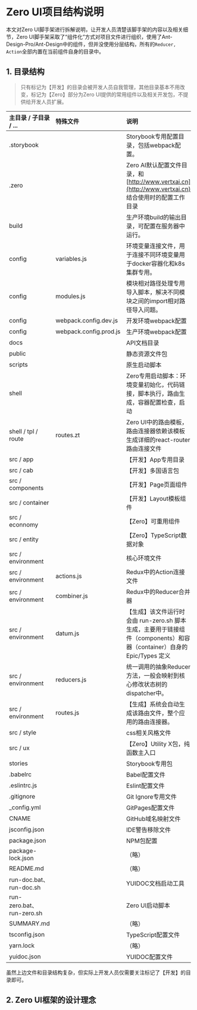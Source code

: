 # Zero UI项目结构说明

本文对Zero UI脚手架进行拆解说明，让开发人员清楚该脚手架的内容以及相关细节，Zero UI脚手架采取了“组件化”方式对项目文件进行组织，使用了Ant-Design-Pro/Ant-Design中的组件，但并没使用分层结构，所有的`Reducer, Action`全部内置在当前组件自身的目录中。

## 1. 目录结构

> 只有标记为【开发】的目录会被开发人员自我管理，其他目录基本不用改变，标记为【Zero】部分为Zero UI提供的常用组件以及相关开发包，不提供给开发人员扩展。

| 主目录 / 子目录 / ... | 特殊文件 | 说明 |
| :--- | :--- | :--- |
| .storybook |  | Storybook专用配置目录，包括webpack配置。 |
| .zero |  | Zero AI默认配置文件目录，和 [http://www.vertxai.cn](http://www.vertxai.cn) 结合使用时的配置工作目录 |
| build |  | 生产环境build的输出目录，可配置在服务器中运行。 |
| config | variables.js | 环境变量连接文件，用于连接不同环境变量用于docker容器化和k8s集群专用。 |
| config | modules.js | 模块相对路径处理专用导入脚本，解决不同模块之间的import相对路径导入问题。 |
| config | webpack.config.dev.js | 开发环境webpack配置 |
| config | webpack.config.prod.js | 生产环境webpack配置 |
| docs |  | API文档目录 |
| public |  | 静态资源文件包 |
| scripts |  | 原生启动脚本 |
| shell |  | Zero专用启动脚本：环境变量初始化，代码链接，脚本执行，路由生成，容器配置检查，启动 |
| shell / tpl / route | routes.zt | Zero UI中的路由模板，路由连接器依赖该模板生成详细的react-router路由连接文件 |
| src / app |  | 【开发】App专用目录 |
| src / cab |  | 【开发】多国语言包 |
| src / components |  | 【开发】Page页面组件 |
| src / container |  | 【开发】Layout模板组件 |
| src / econnomy |  | 【Zero】可重用组件 |
| src / entity |  | 【Zero】TypeScript数据对象 |
| src / environment |  | 核心环境文件 |
| src / environment | actions.js | Redux中的Action连接文件 |
| src / environment | combiner.js | Redux中的Reducer合并器 |
| src / environment | datum.js | 【生成】该文件运行时会由 run-zero.sh 脚本生成，主要用于链接组件（components）和容器（container）自身的 Epic/Types 定义 |
| src / environment | reducers.js | 统一调用的抽象Reducer方法，一般会映射到核心修改状态树的dispatcher中。 |
| src / environment | routes.js | 【生成】系统会自动生成该路由文件，整个应用的路由连接器。 |
| src / style |  | css相关风格文件 |
| src / ux |  | 【Zero】Utility X包，纯函数主入口 |
| stories |  | Storybook专用包 |
| .babelrc |  | Babel配置文件 |
| .eslintrc.js |  | Eslint配置文件 |
| .gitignore |  | Git Ignore专用文件 |
| \_config.yml |  | GitPages配置文件 |
| CNAME |  | GitHub域名映射文件 |
| jsconfig.json |  | IDE警告移除文件 |
| package.json |  | NPM包配置 |
| package-lock.json |  | （略） |
| README.md |  | （略） |
| run-doc.bat、run-doc.sh |  | YUIDOC文档启动工具 |
| run-zero.bat、run-zero.sh |  | Zero UI启动脚本 |
| SUMMARY.md |  | （略） |
| tsconfig.json |  | TypeScript配置文件 |
| yarn.lock |  | （略） |
| yuidoc.json |  | YUIDOC配置文件 |

虽然上边文件和目录结构复杂，但实际上开发人员仅需要关注标记了【开发】的目录即可。

## 2. Zero UI框架的设计理念



